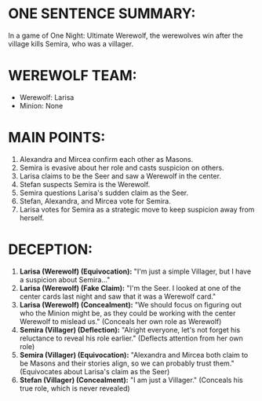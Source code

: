 # ONE SENTENCE SUMMARY:
In a game of One Night: Ultimate Werewolf, the werewolves win after the village kills Semira, who was a villager.

# WEREWOLF TEAM:
- Werewolf: Larisa
- Minion: None

# MAIN POINTS:
1. Alexandra and Mircea confirm each other as Masons.
2. Semira is evasive about her role and casts suspicion on others.
3. Larisa claims to be the Seer and saw a Werewolf in the center.
4. Stefan suspects Semira is the Werewolf.
5. Semira questions Larisa's sudden claim as the Seer.
6. Stefan, Alexandra, and Mircea vote for Semira.
7. Larisa votes for Semira as a strategic move to keep suspicion away from herself.

# DECEPTION:
1. **Larisa (Werewolf) (Equivocation):** "I'm just a simple Villager, but I have a suspicion about Semira..."
2. **Larisa (Werewolf) (Fake Claim):** "I'm the Seer. I looked at one of the center cards last night and saw that it was a Werewolf card."
3. **Larisa (Werewolf) (Concealment):** "We should focus on figuring out who the Minion might be, as they could be working with the center Werewolf to mislead us." (Conceals her own role as Werewolf)
4. **Semira (Villager) (Deflection):** "Alright everyone, let's not forget his reluctance to reveal his role earlier." (Deflects attention from her own role)
5. **Semira (Villager) (Equivocation):** "Alexandra and Mircea both claim to be Masons and their stories align, so we can probably trust them." (Equivocates about Larisa's claim as the Seer)
6. **Stefan (Villager) (Concealment):** "I am just a Villager." (Conceals his true role, which is never revealed)
